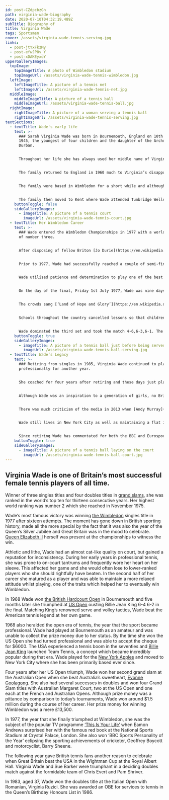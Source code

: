 ```yaml
---
id: post-CZdpcbzGn
path: virginia-wade-biography
date: 2020-07-10T04:32:19.489Z
subTitle: Biography of
title: Virginia Wade
tags: Sportsmen
cover: /assets/virginia-wade-tennis-serving.jpg
links:
  - post-jtYxFkzMy
  - post-efwJP8v_Y
  - post-xDAKEyxoY
upperGalleryImages:
  topImage:
    topImageTitle: A photo of Wimbledon stadium
    topImageUrl: /assets/virginia-wade-tennis-wimbledon.jpg
  leftImage:
    leftImageTitle: A picture of a tennis net
    leftImageUrl: /assets/virginia-wade-tennis-net.jpg
  middleImage:
    middleImageTitle: A picture of a tennis ball
    middleImageUrl: /assets/virginia-wade-tennis-ball.jpg
  rightImage:
    rightImageTitle: A picture of a woman serving a tennis ball
    rightImageUrl: /assets/virginia-wade-tennis-serving.jpg
textSections:
  - textTitle: Wade's early life
    text: >-
      ### Sarah Virginia Wade was born in Bournemouth, England on 10th July
      1945, the youngest of four children and the daughter of the Archdeacon of
      Durban.


      Throughout her life she has always used her middle name of Virginia instead of her first name of Sarah. Her family moved to South Africa when she was one and she started to learn tennis at nine years old. She fell in love with the sport and obsessively honed her skills motivated by her passion for the game.


      The family returned to England in 1960 much to Virginia’s disappointment. At fifteen, she not only missed her friends, but also the South African weather which had been perfect for practising tennis.


      The family were based in Wimbledon for a short while and although she disliked the British climate, she threw herself into her sport and played for Wimbledon County Girls Grammar School tennis team with her sister, who was also a tennis player.


      The family then moved to Kent where Wade attended Tunbridge Wells Girls Grammar School. Her father encouraged her to go to university and whilst studying at [Sussex University](https://www.sussex.ac.uk/), she commuted to [Queen’s Club](https://en.wikipedia.org/wiki/Queen's_Club) in London three times a week to practise her tennis. Excelling academically, she graduated with a degree in Maths and Physics in 1966 after which she joined the tennis circuit.
    buttonToggle: false
    sideGalleryImages:
      - imageTitle: A picture of a tennis court
        imageUrl: /assets/virginia-wade-tennis-court.jpg
  - textTitle: Her Wimbledon Career
    text: >-
      ### Wade entered the Wimbledon Championships in 1977 with a world ranking
      of number three.


      After disposing of fellow Briton [Jo Durie](https://en.wikipedia.org/wiki/Jo_Durie) in the first round, she swept aside American Betsy Nagelsen, South African Yvonne Vemaak and Romanian Mariana Simionescu. She then disposed of American Rosie Casals in the quarter-finals, managing to reach the semi-finals without dropping a single set.


      Prior to 1977, Wade had successfully reached a couple of semi-finals at Wimbledon, but never been able to make it all the way. The year of the Queen’s Jubilee was to be different. In the semi-finals, she found herself across the net from top-seed [Chris Evert](https://en.wikipedia.org/wiki/Chris_Evert) who was favourite to win the tournament.


      Wade utilised patience and determination to play one of the best matches of her life and overcame Evert 6-2, 4-6, 6-1. In the other semi-final, the imposing Dutch player, Betty Stove, beat Sue Barker to deny the patriotic Wimbledon crowds an all British Final.


      On the day of the final, Friday 1st July 1977, Wade was nine days away from her 32nd birthday. The atmosphere on centre court was compared to ‘Last Night of the Proms’ by the press and Union Jack flags fluttered throughout the stadium. Despite her well known lack of interest in tennis, the Queen was in attendance for the first time since 1962, a fact that Wade has since mentioned inspired her greatly.


      The crowds sang [‘Land of Hope and Glory’](https://en.wikipedia.org/wiki/Land_of_Hope_and_Glory) as they waited for the players to make their entrance. In addition to being the year of the Queen’s Jubilee, it happened to be Wimbledon’s centenary. It seemed that the stars were aligning.


      Schools throughout the country cancelled lessons so that children could watch the match. The first set was error-strewn, and the nation gasped as one with every point played. World number five, big-serving Stove took the first set, but at 3-3 in the second set the tide began to turn, and Wade equalled the match at one set all.


      Wade dominated the third set and took the match 4-6,6-3,6-1. The centre court erupted in cheers and the crowd burst into a rendition of ‘For she’s a jolly good fellow’. When Wade was presented with the trophy by the Queen, she couldn’t hear her congratulatory words above the cheers. She finally raised the famous [Venus Rosewater Dish](https://en.wikipedia.org/wiki/Venus_Rosewater_Dish) above her head after sixteen consecutive attempts and the timing couldn’t have been better.
    buttonToggle: true
    sideGalleryImages:
      - imageTitle: A picture of a tennis ball just before being served
        imageUrl: /assets/virginia-wade-tennis-ball-serving.jpg
  - textTitle: Wade’s Legacy
    text: >-
      ### Retiring from singles in 1985, Virginia Wade continued to play doubles
      professionally for another year.


      She coached for four years after retiring and these days just plays for exercise and relaxation, saying that she finds a session on the court therapeutic.


      Although Wade was an inspiration to a generation of girls, no British female tennis player has been able to emulate her success. The only player to come close at Wimbledon was [Johanna Konta](https://en.wikipedia.org/wiki/Johanna_Konta), who was the first British woman to reach the singles semi-finals for forty years in 2017. In 1989 Wade was inducted into the [Tennis Hall of Fame](https://en.wikipedia.org/wiki/International_Tennis_Hall_of_Fame) in Newport, Rhode Island, an organisation which celebrates the greatest champions in history.


      There was much criticism of the media in 2013 when [Andy Murray](https://en.wikipedia.org/wiki/Andy_Murray) became the first British man to win Wimbledon in 77 years. Both the newspapers and the prime minister, David Cameron, congratulated Andy on being the first Briton to win the championships since 1936. It seemed that Wade’s victory had been overlooked and she was referred to as the forgotten champion.


      Wade still lives in New York City as well as maintaining a flat in Fulham, London and the family home in Kent. She also owns a villa in Bermuda. She has many interests outside of tennis and admits that she enjoys the good things in life. She collects Greek and Russian idols, enjoys red wine, classical music and dining out.


      Since retiring Wade has commentated for both the BBC and Eurosport as well as several American TV networks. She has been the vice-president of [Women of the Year Luncheon](http://www.womenoftheyear.co.uk/the-lunch/) and the [Dan Maskell Charity](https://www.danmaskelltennistrust.org.uk/), which raises money for disabled tennis players. She is the patron of Give it to the Max and Leadership through Sport, which helps support the development of underprivileged children.
    buttonToggle: true
    sideGalleryImages:
      - imageTitle: A picture of a tennis ball laying on the court
        imageUrl: /assets/virginia-wade-tennis-ball-court.jpg
---
```

## Virginia Wade is one of Britain’s most successful female tennis players of all time.

Winner of three singles titles and four doubles titles in [grand slams](https://en.wikipedia.org/wiki/Grand_Slam_(tennis)grand%20slams), she was ranked in the world’s top ten for thirteen consecutive years. Her highest world ranking was number 2 which she reached in November 1975.

Wade’s most famous victory was winning [the Wimbledon](https://en.wikipedia.org/wiki/The_Championships,_Wimbledon) singles title in 1977 after sixteen attempts. The moment has gone down in British sporting history, made all the more special by the fact that it was also the year of the Queen’s Silver Jubilee and Great Britain was in the mood to celebrate. [Queen Elizabeth II](https://en.wikipedia.org/wiki/Elizabeth_II) herself was present at the championships to witness the win.

Athletic and lithe, Wade had an almost cat-like quality on court, but gained a reputation for inconsistency. During her early years in professional tennis, she was prone to on-court tantrums and frequently wore her heart on her sleeve. This affected her game and she would often lose to lower-ranked players who she should rightfully have beaten. In the second half of her career she matured as a player and was able to maintain a more relaxed attitude whilst playing, one of the traits which helped her to eventually win Wimbledon.

In 1968 Wade won [the British Hardcourt Open](https://en.wikipedia.org/wiki/British_Hard_Court_Championships) in Bournemouth and five months later she triumphed at [US Open](https://en.wikipedia.org/wiki/US_Open_(tennis)) ousting Billie Jean King 6-4 6-2 in the final. Matching King’s renowned serve and volley tactics, Wade beat the American tennis legend at her own game.

1968 also heralded the open era of tennis, the year that the sport became professional. Wade had played at Bournemouth as an amateur and was unable to collect the prize money due to her status. By the time she won the US Open she had turned professional and was able to accept the cheque for $6000. The USA experienced a tennis boom in the seventies and [Billie Jean King](https://en.wikipedia.org/wiki/Billie_Jean_King) launched Team Tennis, a concept which became incredibly popular during that era. Wade played for the [New York Apples](https://en.wikipedia.org/wiki/New_York_Apples) and moved to New York City where she has been primarily based ever since.

Four years after her US Open triumph, Wade won her second grand slam at the Australian Open when she beat Australia’s sweetheart, [Evonne Goolagong](https://en.wikipedia.org/wiki/Evonne_Goolagong_Cawley). She also had several successes in doubles and won four Grand Slam titles with Australian Margaret Court, two at the US Open and one each at the French and Australian Opens. Although prize money was a pittance by comparison to today’s tournaments, Wade won around $1.5 million during the course of her career. Her prize money for winning Wimbledon was a mere £13,500.

In 1977, the year that she finally triumphed at Wimbledon, she was the subject of the popular TV programme [‘This Is Your Life’](https://en.wikipedia.org/wiki/This_Is_Your_Life_(British_TV_series)) when Eamon Andrews surprised her with the famous red book at the National Sports Stadium at Crystal Palace, London. She also won ‘BBC Sports Personality of the Year’ eclipsing the sporting achievements of cricketer, Geoffrey Boycott and motorcyclist, Barry Sheene.

The following year gave British tennis fans another reason to celebrate when Great Britain beat the USA in the Wightman Cup at the Royal Albert Hall. Virginia Wade and Sue Barker were triumphant in a deciding doubles match against the formidable team of Chris Evert and Pam Shriver.

In 1983, aged 37, Wade won the doubles title at the Italian Open with Romanian, Virginia Ruzici. She was awarded an OBE for services to tennis in the Queen’s Birthday Honours List in 1986.